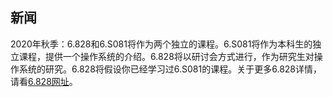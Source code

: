 ## 新闻

2020年秋季：6.828和6.S081将作为两个独立的课程。6.S081将作为本科生的独立课程，提供一个操作系统的介绍。6.828将以研讨会方式进行，作为研究生对操作系统的研究。6.828将假设你已经学习过6.S081的课程。关于更多6.828详情，请看[6.828网址](https://abelay.github.io/6828seminar/index.html)。

